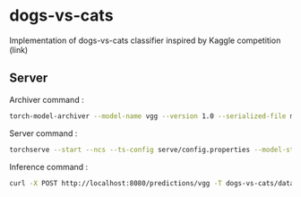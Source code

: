 # dogs-vs-cats
Implementation of dogs-vs-cats classifier inspired by Kaggle competition (link)



## Server

Archiver command : 

```bash
torch-model-archiver --model-name vgg --version 1.0 --serialized-file models/model_vgg.pth --extra-files models/index_to_name.json --handler models/handler.py --export-path serve/model-store -f
```

Server command : 

```bash
torchserve --start --ncs --ts-config serve/config.properties --model-store serve/model-store --models vgg=vgg.mar
```

Inference command :

```bash
curl -X POST http://localhost:8080/predictions/vgg -T dogs-vs-cats/data/test1/1.jpg
```
